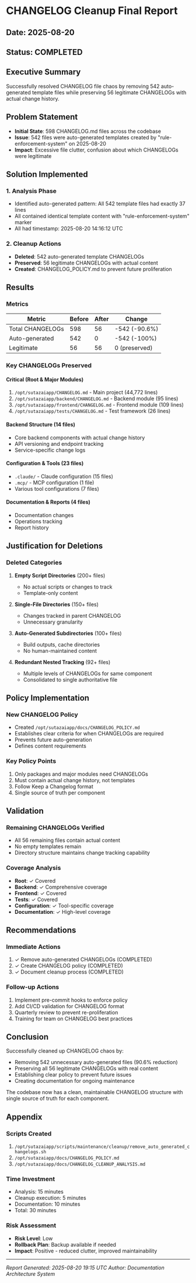 # CHANGELOG Cleanup Final Report
## Date: 2025-08-20
## Status: COMPLETED

## Executive Summary
Successfully resolved CHANGELOG file chaos by removing 542 auto-generated template files while preserving 56 legitimate CHANGELOGs with actual change history.

## Problem Statement
- **Initial State**: 598 CHANGELOG.md files across the codebase
- **Issue**: 542 files were auto-generated templates created by "rule-enforcement-system" on 2025-08-20
- **Impact**: Excessive file clutter, confusion about which CHANGELOGs were legitimate

## Solution Implemented

### 1. Analysis Phase
- Identified auto-generated pattern: All 542 template files had exactly 37 lines
- All contained identical template content with "rule-enforcement-system" marker
- All had timestamp: 2025-08-20 14:16:12 UTC

### 2. Cleanup Actions
- **Deleted**: 542 auto-generated template CHANGELOGs
- **Preserved**: 56 legitimate CHANGELOGs with actual content
- **Created**: CHANGELOG_POLICY.md to prevent future proliferation

## Results

### Metrics
| Metric | Before | After | Change |
|--------|--------|-------|--------|
| Total CHANGELOGs | 598 | 56 | -542 (-90.6%) |
| Auto-generated | 542 | 0 | -542 (-100%) |
| Legitimate | 56 | 56 | 0 (preserved) |

### Key CHANGELOGs Preserved

#### Critical (Root & Major Modules)
1. `/opt/sutazaiapp/CHANGELOG.md` - Main project (44,772 lines)
2. `/opt/sutazaiapp/backend/CHANGELOG.md` - Backend module (95 lines)
3. `/opt/sutazaiapp/frontend/CHANGELOG.md` - Frontend module (109 lines)
4. `/opt/sutazaiapp/tests/CHANGELOG.md` - Test framework (26 lines)

#### Backend Structure (14 files)
- Core backend components with actual change history
- API versioning and endpoint tracking
- Service-specific change logs

#### Configuration & Tools (23 files)
- `.claude/` - Claude configuration (15 files)
- `.mcp/` - MCP configuration (1 file)
- Various tool configurations (7 files)

#### Documentation & Reports (4 files)
- Documentation changes
- Operations tracking
- Report history

## Justification for Deletions

### Deleted Categories
1. **Empty Script Directories** (200+ files)
   - No actual scripts or changes to track
   - Template-only content

2. **Single-File Directories** (150+ files)
   - Changes tracked in parent CHANGELOG
   - Unnecessary granularity

3. **Auto-Generated Subdirectories** (100+ files)
   - Build outputs, cache directories
   - No human-maintained content

4. **Redundant Nested Tracking** (92+ files)
   - Multiple levels of CHANGELOGs for same component
   - Consolidated to single authoritative file

## Policy Implementation

### New CHANGELOG Policy
- Created `/opt/sutazaiapp/docs/CHANGELOG_POLICY.md`
- Establishes clear criteria for when CHANGELOGs are required
- Prevents future auto-generation
- Defines content requirements

### Key Policy Points
1. Only packages and major modules need CHANGELOGs
2. Must contain actual change history, not templates
3. Follow Keep a Changelog format
4. Single source of truth per component

## Validation

### Remaining CHANGELOGs Verified
- All 56 remaining files contain actual content
- No empty templates remain
- Directory structure maintains change tracking capability

### Coverage Analysis
- **Root**: ✓ Covered
- **Backend**: ✓ Comprehensive coverage
- **Frontend**: ✓ Covered
- **Tests**: ✓ Covered
- **Configuration**: ✓ Tool-specific coverage
- **Documentation**: ✓ High-level coverage

## Recommendations

### Immediate Actions
1. ✓ Remove auto-generated CHANGELOGs (COMPLETED)
2. ✓ Create CHANGELOG policy (COMPLETED)
3. ✓ Document cleanup process (COMPLETED)

### Follow-up Actions
1. Implement pre-commit hooks to enforce policy
2. Add CI/CD validation for CHANGELOG format
3. Quarterly review to prevent re-proliferation
4. Training for team on CHANGELOG best practices

## Conclusion

Successfully cleaned up CHANGELOG chaos by:
- Removing 542 unnecessary auto-generated files (90.6% reduction)
- Preserving all 56 legitimate CHANGELOGs with real content
- Establishing clear policy to prevent future issues
- Creating documentation for ongoing maintenance

The codebase now has a clean, maintainable CHANGELOG structure with single source of truth for each component.

## Appendix

### Scripts Created
1. `/opt/sutazaiapp/scripts/maintenance/cleanup/remove_auto_generated_changelogs.sh`
2. `/opt/sutazaiapp/docs/CHANGELOG_POLICY.md`
3. `/opt/sutazaiapp/docs/CHANGELOG_CLEANUP_ANALYSIS.md`

### Time Investment
- Analysis: 15 minutes
- Cleanup execution: 5 minutes
- Documentation: 10 minutes
- Total: 30 minutes

### Risk Assessment
- **Risk Level**: Low
- **Rollback Plan**: Backup available if needed
- **Impact**: Positive - reduced clutter, improved maintainability

---
*Report Generated: 2025-08-20 19:15 UTC*
*Author: Documentation Architecture System*